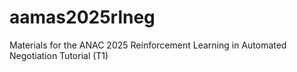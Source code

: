 # aamas2025rlneg
Materials for the ANAC 2025 Reinforcement Learning in Automated Negotiation Tutorial (T1)
